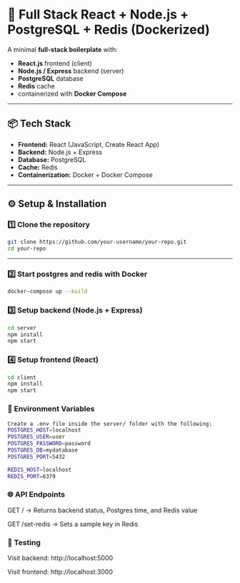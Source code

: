 # 🚀 Full Stack React + Node.js + PostgreSQL + Redis (Dockerized)

A minimal **full-stack boilerplate** with:

- **React.js** frontend (client)
- **Node.js / Express** backend (server)
- **PostgreSQL** database
- **Redis** cache
- containerized with **Docker Compose**

---

## 📦 Tech Stack

- **Frontend:** React (JavaScript, Create React App)
- **Backend:** Node.js + Express
- **Database:** PostgreSQL
- **Cache:** Redis
- **Containerization:** Docker + Docker Compose

---

## ⚙️ Setup & Installation

### 1️⃣ Clone the repository

```bash
git clone https://github.com/your-username/your-repo.git
cd your-repo
```

---

### 2️⃣ Start postgres and redis with Docker

```bash
docker-compose up --build
```

### 3️⃣ Setup backend (Node.js + Express)
```bash
cd server
npm install
npm start
```
### 4️⃣ Setup frontend (React)
``` bash
cd client
npm install
npm start
```

### 🔑 Environment Variables
```bash
Create a .env file inside the server/ folder with the following:
POSTGRES_HOST=localhost
POSTGRES_USER=user
POSTGRES_PASSWORD=password
POSTGRES_DB=mydatabase
POSTGRES_PORT=5432

REDIS_HOST=localhost
REDIS_PORT=6379
```

### 🌐 API Endpoints
GET / → Returns backend status, Postgres time, and Redis value

GET /set-redis → Sets a sample key in Redis

### 🧪 Testing
Visit backend: http://localhost:5000

Visit frontend: http://localhost:3000








